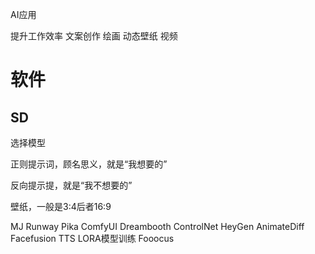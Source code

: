 AI应用

提升工作效率
文案创作
绘画
动态壁纸
视频

# 软件

## SD

选择模型

正则提示词，顾名思义，就是“我想要的”

反向提示提，就是“我不想要的”

壁纸，一般是3:4后者16:9




MJ
Runway
Pika
ComfyUI
Dreambooth
ControlNet
HeyGen
AnimateDiff
Facefusion
TTS
LORA模型训练
Fooocus

